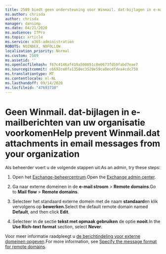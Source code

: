 ```yaml
---
title: 2589 biedt geen ondersteuning voor Winmail. dat-bijlagen in e-mailberichten van uw organisatie
ms.author: chrisda
author: chrisda
manager: dansimp
ms.date: 04/21/2020
ms.audience: ITPro
ms.topic: article
ms.service: o365-administration
ROBOTS: NOINDEX, NOFOLLOW
localization_priority: Normal
ms.custom: 2589
ms.assetid: ''
ms.openlocfilehash: f67c4146af419a590651c8e0673fd59fabd7eae7
ms.sourcegitcommit: c6692ce0fa1358ec3529e59ca0ecdfdea4cdc759
ms.translationtype: MT
ms.contentlocale: nl-NL
ms.lasthandoff: 09/14/2020
ms.locfileid: "47693730"
---
```

# <a name="help-prevent-winmaildat-attachments-in-email-messages-from-your-organization"></a><span data-ttu-id="86cd6-102">Geen Winmail. dat-bijlagen in e-mailberichten van uw organisatie voorkomen</span><span class="sxs-lookup"><span data-stu-id="86cd6-102">Help prevent Winmail.dat attachments in email messages from your organization</span></span>

<span data-ttu-id="86cd6-103">Als beheerder voert u de volgende stappen uit:</span><span class="sxs-lookup"><span data-stu-id="86cd6-103">As an admin, try these steps:</span></span>

1. <span data-ttu-id="86cd6-104">Open het [Exchange-beheercentrum](https://outlook.office365.com/ecp/).</span><span class="sxs-lookup"><span data-stu-id="86cd6-104">Open the [Exchange admin center](https://outlook.office365.com/ecp/).</span></span>

2. <span data-ttu-id="86cd6-105">Ga naar externe domeinen in de **e-mail stroom**  >  **Remote domains**.</span><span class="sxs-lookup"><span data-stu-id="86cd6-105">Go to **Mail flow** > **Remote domains**.</span></span>

3. <span data-ttu-id="86cd6-106">Selecteer het standaard externe domein met de naam **standaard**en klik vervolgens op **bewerken**.</span><span class="sxs-lookup"><span data-stu-id="86cd6-106">Select the default remote domain named **Default**, and then click **Edit**.</span></span>

4. <span data-ttu-id="86cd6-107">Selecteer in de sectie **tekst met opmaak gebruiken** de optie **nooit**.</span><span class="sxs-lookup"><span data-stu-id="86cd6-107">In the **Use Rich-text format** section, select **Never**.</span></span>

<span data-ttu-id="86cd6-108">Voor meer informatie raadpleegt u [de berichtindeling voor externe domeinen opgeven](https://docs.microsoft.com/Exchange/mail-flow-best-practices/remote-domains/remote-domains#specifying-message-format).</span><span class="sxs-lookup"><span data-stu-id="86cd6-108">For more information, see [Specify the message format for remote domains](https://docs.microsoft.com/Exchange/mail-flow-best-practices/remote-domains/remote-domains#specifying-message-format).</span></span>
